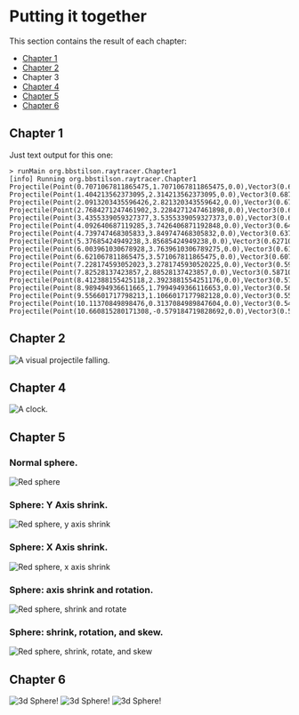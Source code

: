 # Putting it together

This section contains the result of each chapter:

- [Chapter 1](#chapter-1)
- [Chapter 2](#chapter-2)
- Chapter 3
- [Chapter 4](#chapter-4)
- [Chapter 5](#chapter-5)
- [Chapter 6](#chapter-6)

## Chapter 1

Just text output for this one:

```
> runMain org.bbstilson.raytracer.Chapter1
[info] Running org.bbstilson.raytracer.Chapter1
Projectile(Point(0.7071067811865475,1.7071067811865475,0.0),Vector3(0.6971067811865475,0.6071067811865475,0.0))
Projectile(Point(1.404213562373095,2.314213562373095,0.0),Vector3(0.6871067811865474,0.5071067811865475,0.0))
Projectile(Point(2.0913203435596426,2.821320343559642,0.0),Vector3(0.6771067811865474,0.40710678118654753,0.0))
Projectile(Point(2.7684271247461902,3.2284271247461898,0.0),Vector3(0.6671067811865474,0.30710678118654755,0.0))
Projectile(Point(3.4355339059327377,3.5355339059327373,0.0),Vector3(0.6571067811865474,0.20710678118654754,0.0))
Projectile(Point(4.092640687119285,3.7426406871192848,0.0),Vector3(0.6471067811865474,0.10710678118654754,0.0))
Projectile(Point(4.739747468305833,3.849747468305832,0.0),Vector3(0.6371067811865474,0.007106781186547534,0.0))
Projectile(Point(5.37685424949238,3.85685424949238,0.0),Vector3(0.6271067811865474,-0.09289321881345247,0.0))
Projectile(Point(6.003961030678928,3.7639610306789275,0.0),Vector3(0.6171067811865474,-0.19289321881345248,0.0))
Projectile(Point(6.621067811865475,3.571067811865475,0.0),Vector3(0.6071067811865474,-0.2928932188134525,0.0))
Projectile(Point(7.228174593052023,3.2781745930520225,0.0),Vector3(0.5971067811865474,-0.3928932188134525,0.0))
Projectile(Point(7.82528137423857,2.88528137423857,0.0),Vector3(0.5871067811865474,-0.4928932188134525,0.0))
Projectile(Point(8.412388155425118,2.3923881554251176,0.0),Vector3(0.5771067811865473,-0.5928932188134525,0.0))
Projectile(Point(8.989494936611665,1.7994949366116653,0.0),Vector3(0.5671067811865473,-0.6928932188134524,0.0))
Projectile(Point(9.556601717798213,1.1066017177982128,0.0),Vector3(0.5571067811865473,-0.7928932188134524,0.0))
Projectile(Point(10.11370849898476,0.3137084989847604,0.0),Vector3(0.5471067811865473,-0.8928932188134524,0.0))
Projectile(Point(10.660815280171308,-0.579184719828692,0.0),Vector3(0.5371067811865473,-0.9928932188134524,0.0))
```

## Chapter 2

![A visual projectile falling.](./../../../../../../img/chapter2.jpg)

## Chapter 4

![A clock.](./../../../../../../img/chapter4.jpg)

## Chapter 5

### Normal sphere.

![Red sphere](./../../../../../../img/chapter5.jpg)

### Sphere: Y Axis shrink.

![Red sphere, y axis shrink](./../../../../../../img/chapter5_y_shrink.jpg)

### Sphere: X Axis shrink.

![Red sphere, x axis shrink](./../../../../../../img/chapter5_x_shrink.jpg)

### Sphere: axis shrink and rotation.

![Red sphere, shrink and rotate](./../../../../../../img/chapter5_shrink_rotate.jpg)

### Sphere: shrink, rotation, and skew.

![Red sphere, shrink, rotate, and skew](./../../../../../../img/chapter5_shrink_rotate_skew.jpg)

## Chapter 6

![3d Sphere!](./../../../../../../img/chapter6.jpg)
![3d Sphere!](./../../../../../../img/chapter6-1.jpg)
![3d Sphere!](./../../../../../../img/chapter6-2.jpg)
